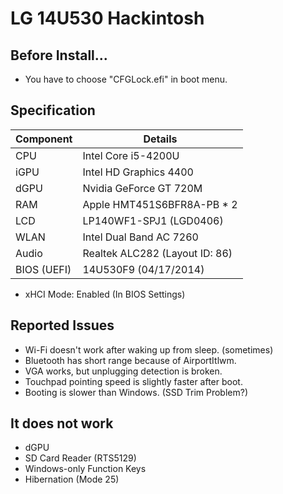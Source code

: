 # LG 14U530 Hackintosh

## Before Install...
- You have to choose "CFGLock.efi" in boot menu.

## Specification
| Component | Details |
| - | - |
| CPU | Intel Core i5-4200U |
| iGPU | Intel HD Graphics 4400 |
| dGPU | Nvidia GeForce GT 720M |
| RAM | Apple HMT451S6BFR8A-PB * 2 |
| LCD | LP140WF1-SPJ1 (LGD0406) |
| WLAN | Intel Dual Band AC 7260 |
| Audio | Realtek ALC282 (Layout ID: 86) |
| BIOS (UEFI) | 14U530F9 (04/17/2014) |

- xHCI Mode: Enabled (In BIOS Settings)

## Reported Issues
- Wi-Fi doesn't work after waking up from sleep. (sometimes)
- Bluetooth has short range because of AirportItlwm.
- VGA works, but unplugging detection is broken.
- Touchpad pointing speed is slightly faster after boot.
- Booting is slower than Windows. (SSD Trim Problem?)

## It does not work
- dGPU
- SD Card Reader (RTS5129)
- Windows-only Function Keys
- Hibernation (Mode 25)